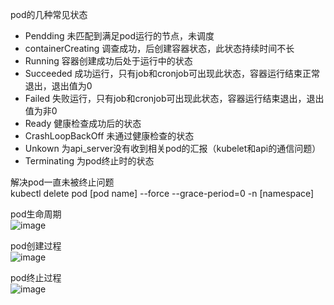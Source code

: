 pod的几种常见状态
- Pendding 未匹配到满足pod运行的节点，未调度
- containerCreating 调查成功，后创建容器状态，此状态持续时间不长
- Running 容器创建成功后处于运行中的状态
- Succeeded 成功运行，只有job和cronjob可出现此状态，容器运行结束正常退出，退出值为0
- Failed 失败运行，只有job和cronjob可出现此状态，容器运行结束退出，退出值为非0
- Ready 健康检查成功后的状态
- CrashLoopBackOff 未通过健康检查的状态
- Unkown 为api_server没有收到相关pod的汇报（kubelet和api的通信问题）
- Terminating 为pod终止时的状态

解决pod一直未被终止问题  
kubectl delete pod [pod name] --force --grace-period=0 -n [namespace]  

pod生命周期  
![image](https://github.com/mykubernetes/linux-install/blob/master/image/pod_lifecycle.png)  

pod创建过程  
![image](https://github.com/mykubernetes/linux-install/blob/master/image/pod.png)  

pod终止过程  
![image](https://github.com/mykubernetes/linux-install/blob/master/image/pod_kill.png)  

